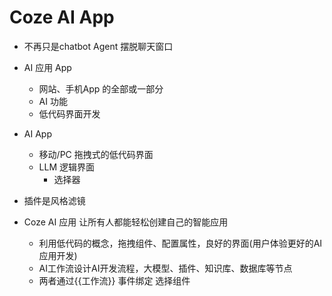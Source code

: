 # Coze AI App

- 不再只是chatbot  Agent
  摆脱聊天窗口
- AI 应用 App
  - 网站、手机App 的全部或一部分
  - AI 功能
  - 低代码界面开发
  

- AI App
  - 移动/PC 拖拽式的低代码界面
  - LLM 逻辑界面
    - 选择器


- 插件是风格滤镜

- Coze AI 应用 让所有人都能轻松创建自己的智能应用
  - 利用低代码的概念，拖拽组件、配置属性，良好的界面(用户体验更好的AI 应用开发)
  - AI工作流设计AI开发流程，大模型、插件、知识库、数据库等节点
  - 两者通过{{工作流}} 事件绑定 选择组件